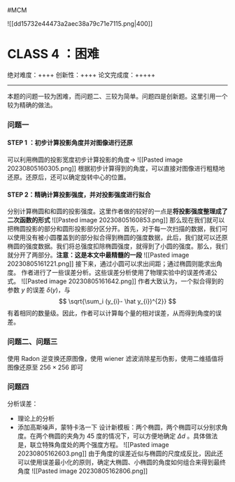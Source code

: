 #MCM 

![[dd15732e44473a2aec38a79c71e7115.png|400]]

# CLASS 4 ：困难
绝对难度：++++
创新性：++++
论文完成度：+++++

---
本题的问题一较为困难，而问题二、三较为简单。问题四是创新题。这里引用一个较为精确的做法。

### 问题一
#### STEP 1 ：初步计算投影角度并对图像进行还原
可以利用椭圆的投影宽度初步计算投影的角度->
![[Pasted image 20230805160305.png]]
根据初步计算得到的角度，可以直接对图像进行粗糙地还原。还原后，还可以确定旋转中心的位置。

#### STEP 2：精确计算投影强度，并对投影强度进行拟合
分别计算椭圆和和圆的投影强度。这里作者做的较好的一点是**将投影强度整理成了二次函数的形式** 
![[Pasted image 20230805160853.png]]
那么现在我们就可以把椭圆投影的部分和圆形投影部分区分开。首先，对于每一次扫描的数据，我们可以使用没有被小圆覆盖到的部分拟合得到椭圆的强度数据，此后，我们就可以还原椭圆的强度数据。我们将总强度扣除椭圆强度，就得到了小圆的强度。那么，我们就分开了两部分。**注意：这是本文中最精髓的一段**
![[Pasted image 20230805161221.png]]
接下来，通过小圆可以求出间距；通过椭圆则能求出角度。
作者进行了一些误差分析。这些误差分析使用了物理实验中的误差传递公式。
![[Pasted image 20230805161642.png]]
作者大致认为，一个拟合得到的参数 $y$ 的误差 $\delta (y)$，与
$$
\sqrt{\sum_i (y_{i}- \hat y_{i})^{2}}
$$
有着相同的数量级。因此，作者可以计算每个量的相对误差，从而得到角度的误差。

### 问题二、问题三
使用 Radon 逆变换还原图像，使用 wiener 滤波消除星形伪影，使用二维插值将图像还原至 $256 \times 256$ 即可

### 问题四
分析误差：
- 理论上的分析
- 添加高斯噪声，蒙特卡洛一下
设计新模板：两个椭圆，两个椭圆可以分别求角度。在两个椭圆的夹角为 45 度的情况下，可以方便地确定 $\Delta d$ 。具体做法是，联立特殊角度处的两个强度方程。
![[Pasted image 20230805162603.png]]
由于角度的误差近似与椭圆的尺度成反比，因此还可以使用误差最小化的原则，确定大椭圆、小椭圆的角度如何组合来得到最终角度
![[Pasted image 20230805162806.png]]


